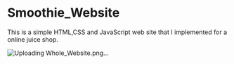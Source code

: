 # Smoothie_Website
This is a simple HTML,CSS and JavaScript web site that I implemented for a online juice shop.


![Uploading Whole_Website.png…]()
